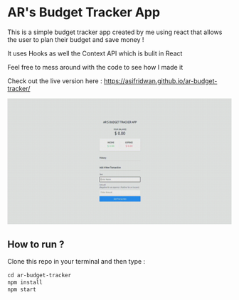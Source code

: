 # AR's Budget Tracker App

This is a simple budget tracker app created by me using react that allows the user to plan their budget and save money !

It uses Hooks as well the Context API which is bulit in React

Feel free to mess around with the code to see how I made it 

Check out the live version here : https://asifridwan.github.io/ar-budget-tracker/

![Alt Text](https://raw.githubusercontent.com/asifridwan/ar-budget-tracker/main/demo/app-demo.gif)

How to run ?
---------------
Clone this repo in your terminal and then type :
```
cd ar-budget-tracker
npm install
npm start
```
